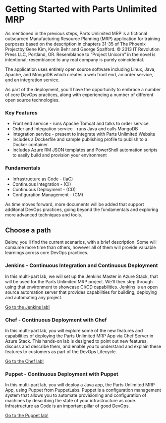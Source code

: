 # Getting Started with Parts Unlimited MRP

As mentioned in the previous steps, Parts Unlimited MRP is a fictional outsourced Manufacturing Resource Planning (MRP) application for training purposes based on the description in chapters 31-35 of The Phoenix Projectby Gene Kim, Kevin Behr and George Spafford. © 2013 IT Revolution Press LLC, Portland, OR. Resemblance to “Project Unicorn” in the novel is intentional; resemblance to any real company is purely coincidental.

The application uses entirely open source software including Linux, Java, Apache, and MongoDB which creates a web front end, an order service, and an integration service.

As part of the deployment, you'll have the opportunity to embrace a number of core DevOps practices, along with experiencing a number of different open source technologies.

### Key Features
- Front end service - runs Apache Tomcat and talks to order service
- Order and Integration service - runs Java and calls MongoDB
- Integration service - present to integrate with Parts Unlimited Website
- Includes a Dockerfile and sample publishing profile to publish to a Docker container
- Includes Azure RM JSON templates and PowerShell automation scripts to easily build and provision your environment

### Fundamentals
- Infrastructure as Code - (IaC)
- Continuous Integration - (CI)
- Continuous Deployment - (CD)
- Configuration Management - (CM)

As time moves forward, more documents will be added that support additonal DevOps practices, going beyond the fundamentals and exploring more advanced techniques and tools.

## Choose a path
Below, you'll find the current scenarios, with a brief description. Some will consume more time than others, however all of them will provide valuable learnings across core DevOps practices.

### Jenkins - Continuous Integration and Continuous Deployment
In this multi-part lab, we will set up the Jenkins Master in Azure Stack, that will be used for the Parts Unlimited MRP project. We'll then step through using that environment to showcase CI/CD capabilities. [Jenkins](https://jenkins.io/) is an open source automation server that provides capabilities for building, deploying and automating any project.

[Go to the Jenkins lab!](/deploy/azurestack/docs/jenkins_setup.md)

### Chef - Continuous Deployment with Chef
In this multi-part lab, you will explore some of the new features and capabilities of deploying the Parts Unlimited MRP App via Chef Server in Azure Stack. This hands-on lab is designed to point out new features, discuss and describe them, and enable you to understand and explain these features to customers as part of the DevOps Lifecycle.

[Go to the Chef lab!](/deploy/azurestack/docs/chef_setup.md)

### Puppet - Continuous Deployment with Puppet
In this multi-part lab, you will deploy a Java app, the Parts Unlimited MRP App, using Puppet from PuppetLabs. Puppet is a configuration management system that allows you to automate provisioning and configuration of machines by describing the state of your infrastructure as code. Infrastructure as Code is an important pillar of good DevOps.

[Go to the Puppet lab!](/deploy/azurestack/docs/puppet_setup.md)
